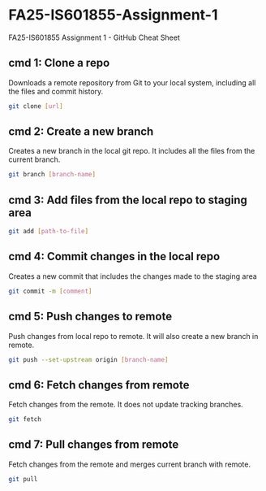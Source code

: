 # FA25-IS601855-Assignment-1
FA25-IS601855 Assignment 1 - GitHub Cheat Sheet

## cmd 1: Clone a repo

Downloads a remote repository from Git to your local system, including all the files and commit history.

```bash
git clone [url]
```

## cmd 2: Create a new branch

Creates a new branch in the local git repo. It includes all the files from the current branch.

```bash
git branch [branch-name]
```

## cmd 3: Add files from the local repo to staging area

```bash
git add [path-to-file]
```

## cmd 4: Commit changes in the local repo

Creates a new commit that includes the changes made to the staging area

```bash
git commit -m [comment]
```

## cmd 5: Push changes to remote

Push changes from local repo to remote. It will also create a new branch in remote.

```bash
git push --set-upstream origin [branch-name]
```

## cmd 6: Fetch changes from remote

Fetch changes from the remote. It does not update tracking branches.

```bash
git fetch
```

## cmd 7: Pull changes from remote

Fetch changes from the remote and merges current branch with remote.

```bash
git pull
```
